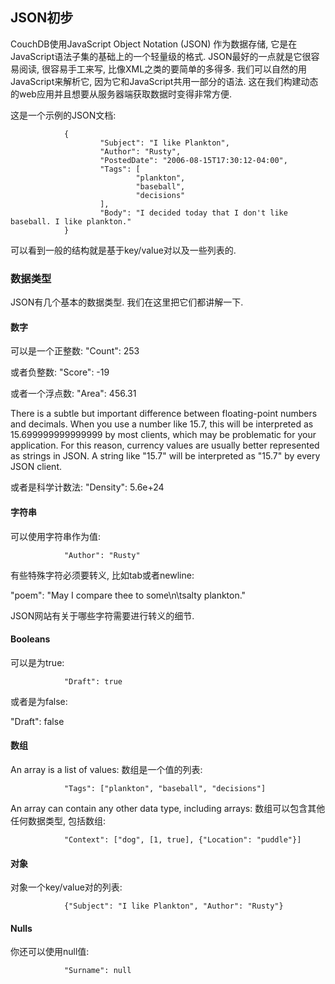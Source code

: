 ## JSON初步 ##

CouchDB使用JavaScript Object Notation (JSON) 作为数据存储, 它是在JavaScript语法子集的基础上的一个轻量级的格式. JSON最好的一点就是它很容易阅读, 很容易手工来写, 比像XML之类的要简单的多得多. 我们可以自然的用JavaScript来解析它, 因为它和JavaScript共用一部分的语法. 这在我们构建动态的web应用并且想要从服务器端获取数据时变得非常方便. 

这是一个示例的JSON文档:

				{
						"Subject": "I like Plankton",
						"Author": "Rusty",
						"PostedDate": "2006-08-15T17:30:12-04:00",
						"Tags": [
								"plankton",
								"baseball",
								"decisions"
						],
						"Body": "I decided today that I don't like baseball. I like plankton."
				}

可以看到一般的结构就是基于key/value对以及一些列表的.

### 数据类型 ###

JSON有几个基本的数据类型. 我们在这里把它们都讲解一下.

#### 数字 ####

可以是一个正整数: "Count": 253

或者负整数: "Score": -19

或者一个浮点数: "Area": 456.31

There is a subtle but important difference between floating-point numbers and decimals. When you use a number like 15.7, this will be interpreted as 15.699999999999999 by most clients, which may be problematic for your application. For this reason, currency values are usually better represented as strings in JSON. A string like "15.7" will be interpreted as "15.7" by every JSON client.

或者是科学计数法: "Density": 5.6e+24

#### 字符串 ####

可以使用字符串作为值:

				"Author": "Rusty"

有些特殊字符必须要转义, 比如tab或者newline:

"poem": "May I compare thee to some\n\tsalty plankton."

JSON网站有关于哪些字符需要进行转义的细节.

#### Booleans ####

可以是为true:

				"Draft": true

或者是为false:

"Draft": false

#### 数组 #### 

An array is a list of values:
数组是一个值的列表:

				"Tags": ["plankton", "baseball", "decisions"]

An array can contain any other data type, including arrays:
数组可以包含其他任何数据类型, 包括数组:

				"Context": ["dog", [1, true], {"Location": "puddle"}]

#### 对象 ####

对象一个key/value对的列表:

				{"Subject": "I like Plankton", "Author": "Rusty"}

#### Nulls ####

你还可以使用null值:

				"Surname": null

